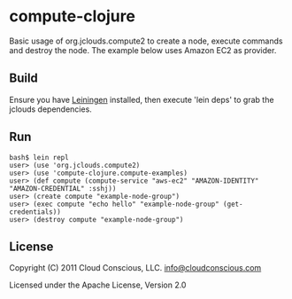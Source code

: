 # compute-clojure

Basic usage of org.jclouds.compute2 to create a node, execute commands and destroy the node. The example below uses Amazon EC2 as provider.

## Build

Ensure you have [Leiningen](http://github.com/technomancy/leiningen) installed, then execute 'lein deps' to grab the jclouds dependencies. 

## Run

    bash$ lein repl
    user> (use 'org.jclouds.compute2)
    user> (use 'compute-clojure.compute-examples)
    user> (def compute (compute-service "aws-ec2" "AMAZON-IDENTITY" "AMAZON-CREDENTIAL" :sshj))
    user> (create compute "example-node-group")
    user> (exec compute "echo hello" "example-node-group" (get-credentials))
    user> (destroy compute "example-node-group")

## License

Copyright (C) 2011 Cloud Conscious, LLC. <info@cloudconscious.com>

Licensed under the Apache License, Version 2.0 
